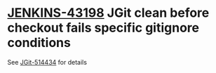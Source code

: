 # [JENKINS-43198](https://issues.jenkins.io/browse/JENKINS-43198) JGit clean before checkout fails specific gitignore conditions

See [JGit-514434](https://bugs.eclipse.org/bugs/show_bug.cgi?id=514434) for details
